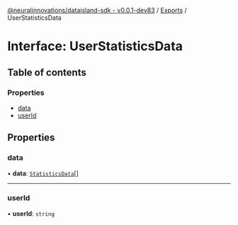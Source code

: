[@neuralinnovations/dataisland-sdk - v0.0.1-dev83](../../README.md) / [Exports](../modules.md) / UserStatisticsData

# Interface: UserStatisticsData

## Table of contents

### Properties

- [data](UserStatisticsData.md#data)
- [userId](UserStatisticsData.md#userid)

## Properties

### data

• **data**: [`StatisticsData`](StatisticsData.md)[]

___

### userId

• **userId**: `string`

